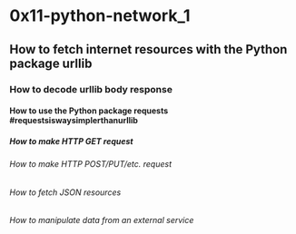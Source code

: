 # 0x11-python-network_1

## How to fetch internet resources with the Python package urllib
### How to decode urllib body response
#### How to use the Python package requests #requestsiswaysimplerthanurllib
##### How to make HTTP GET request
###### How to make HTTP POST/PUT/etc. request
###### How to fetch JSON resources
###### How to manipulate data from an external service
